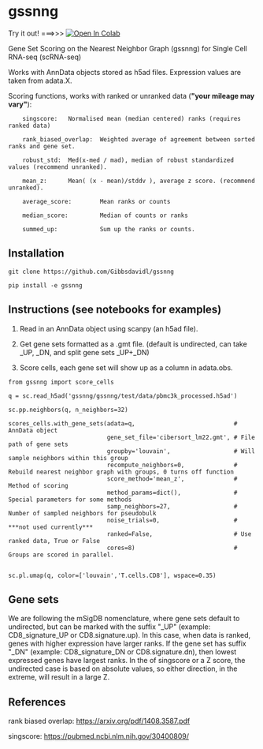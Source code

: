 # gssnng

Try it out!  ===>>>  [![Open In Colab](https://colab.research.google.com/assets/colab-badge.svg)](https://colab.research.google.com/github/Gibbsdavidl/gssnng/blob/main/notebooks/gssnng_quick_start.ipynb)


Gene Set Scoring on the Nearest Neighbor Graph (gssnng) for Single Cell RNA-seq (scRNA-seq)

Works with AnnData objects stored as h5ad files. Expression values are taken from adata.X.

Scoring functions, works with ranked or unranked data (**"your mileage may vary"**):
```
    singscore:   Normalised mean (median centered) ranks (requires ranked data)
        
    rank_biased_overlap:  Weighted average of agreement between sorted ranks and gene set.

    robust_std:  Med(x-med / mad), median of robust standardized values (recommend unranked).
    
    mean_z:      Mean( (x - mean)/stddv ), average z score. (recommend unranked).
    
    average_score:        Mean ranks or counts     
    
    median_score:         Median of counts or ranks
    
    summed_up:            Sum up the ranks or counts.
```

## Installation

```
git clone https://github.com/Gibbsdavidl/gssnng

pip install -e gssnng
```

## Instructions (see notebooks for examples)

1. Read in an AnnData object using scanpy (an h5ad file).

2. Get gene sets formatted as a .gmt file. (default is undirected, can take _UP,  _DN, and split gene sets _UP+_DN)

3. Score cells, each gene set will show up as a column in adata.obs.

```
from gssnng import score_cells

q = sc.read_h5ad('gssnng/gssnng/test/data/pbmc3k_processed.h5ad')

sc.pp.neighbors(q, n_neighbors=32)

scores_cells.with_gene_sets(adata=q,                            # AnnData object
                            gene_set_file='cibersort_lm22.gmt', # File path of gene sets
                            groupby='louvain',                  # Will sample neighbors within this group
                            recompute_neighbors=0,              # Rebuild nearest neighbor graph with groups, 0 turns off function
                            score_method='mean_z',              # Method of scoring
                            method_params=dict(),               # Special parameters for some methods 
                            samp_neighbors=27,                  # Number of sampled neighbors for pseudobulk
                            noise_trials=0,                     # ***not used currently***
                            ranked=False,                       # Use ranked data, True or False
                            cores=8)                            # Groups are scored in parallel.
    

sc.pl.umap(q, color=['louvain','T.cells.CD8'], wspace=0.35)
```

## Gene sets

We are following the mSigDB nomenclature, where gene sets default to undirected, but can be marked with the suffix "_UP"
(example: CD8_signature_UP or CD8.signature.up).  In this case, when data is ranked, genes with higher expression have larger ranks. If the 
gene set has suffix "_DN" (example: CD8_signature_DN or CD8.signature.dn), then lowest expressed genes have largest ranks. In the 
of singscore or a Z score, the undirected case is based on absolute values, so either direction, in the extreme, will result in a large Z.

## References

rank biased overlap:  https://arxiv.org/pdf/1408.3587.pdf

singscore:  https://pubmed.ncbi.nlm.nih.gov/30400809/

